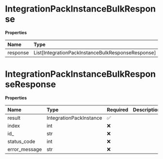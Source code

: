 # IntegrationPackInstanceBulkResponse

**Properties**

| Name     | Type                                              | Required | Description |
| :------- | :------------------------------------------------ | :------- | :---------- |
| response | List[IntegrationPackInstanceBulkResponseResponse] | ❌       |             |

# IntegrationPackInstanceBulkResponseResponse

**Properties**

| Name          | Type                    | Required | Description |
| :------------ | :---------------------- | :------- | :---------- |
| result        | IntegrationPackInstance | ✅       |             |
| index         | int                     | ❌       |             |
| id\_          | str                     | ❌       |             |
| status_code   | int                     | ❌       |             |
| error_message | str                     | ❌       |             |

